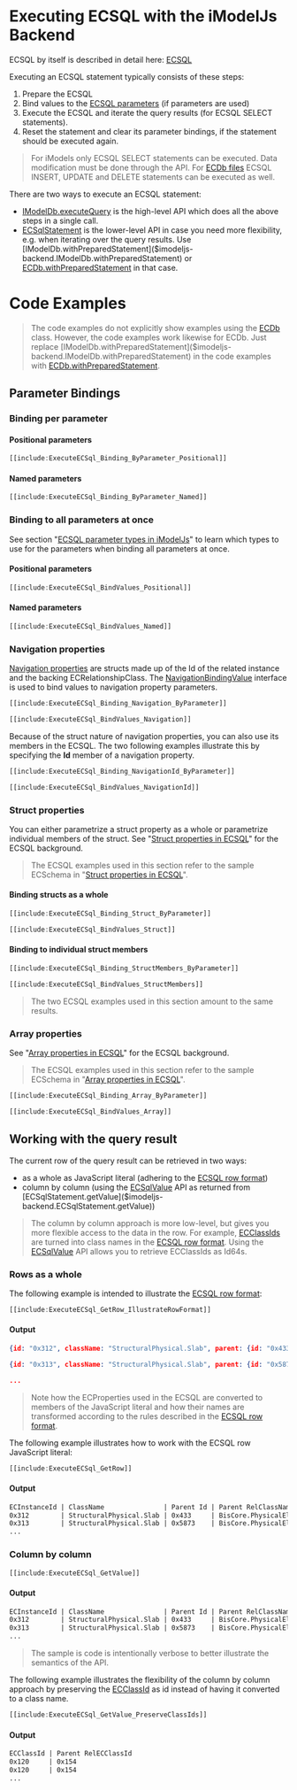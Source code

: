 # Executing ECSQL with the iModelJs Backend

ECSQL by itself is described in detail here: [ECSQL](../ECSQL)

Executing an ECSQL statement typically consists of these steps:

1. Prepare the ECSQL
1. Bind values to the [ECSQL parameters](../ECSQL#ecsql-parameters) (if parameters are used)
1. Execute the ECSQL and iterate the query results (for ECSQL SELECT statements).
1. Reset the statement and clear its parameter bindings, if the statement should be executed again.

> For iModels only ECSQL SELECT statements can be executed. Data modification must be done through the API.
> For [ECDb files]($imodeljs-backend.ECDb) ECSQL INSERT, UPDATE and DELETE statements can be executed as well.

There are two ways to execute an ECSQL statement:

- [IModelDb.executeQuery]($imodeljs-backend.IModelDb.executeQuery) is the high-level API which does all the above steps in a single call.
- [ECSqlStatement]($imodeljs-backend.ECSqlStatement) is the lower-level API in case you need more flexibility,
  e.g. when iterating over the query results. Use [IModelDb.withPreparedStatement]($imodeljs-backend.IModelDb.withPreparedStatement)
  or [ECDb.withPreparedStatement]($imodeljs-backend.ECDb.withPreparedStatement) in that case.

# Code Examples

> The code examples do not explicitly show examples using the [ECDb]($imodeljs-backend.ECDb) class. However, the code examples work likewise for
> ECDb. Just replace [IModelDb.withPreparedStatement]($imodeljs-backend.IModelDb.withPreparedStatement) in the code examples
> with [ECDb.withPreparedStatement]($imodeljs-backend.ECDb.withPreparedStatement).

## Parameter Bindings

### Binding per parameter

#### Positional parameters

```ts
[[include:ExecuteECSql_Binding_ByParameter_Positional]]
```

#### Named parameters

```ts
[[include:ExecuteECSql_Binding_ByParameter_Named]]
```

### Binding to all parameters at once

See section "[ECSQL parameter types in iModelJs](../ECSQLParameterTypes)" to learn which types to use for the parameters when binding all
parameters at once.

#### Positional parameters

```ts
[[include:ExecuteECSql_BindValues_Positional]]
```

#### Named parameters

```ts
[[include:ExecuteECSql_BindValues_Named]]
```

### Navigation properties

[Navigation properties](../ECSQL#navigation-properties) are structs made up of the Id of the related instance and the backing
ECRelationshipClass. The [NavigationBindingValue]($imodeljs-common.NavigationBindingValue) interface is used to bind values to navigation property parameters.

```ts
[[include:ExecuteECSql_Binding_Navigation_ByParameter]]
```

```ts
[[include:ExecuteECSql_BindValues_Navigation]]
```

Because of the struct nature of navigation properties, you can also use its members in the ECSQL. The two following examples illustrate
this by specifying the **Id** member of a navigation property.

```ts
[[include:ExecuteECSql_Binding_NavigationId_ByParameter]]
```

```ts
[[include:ExecuteECSql_BindValues_NavigationId]]
```

### Struct properties

You can either parametrize a struct property as a whole or parametrize individual members of the struct. See "[Struct properties in ECSQL](../ECSQL#structs)" for the ECSQL background.

> The ECSQL examples used in this section refer to the sample ECSchema in "[Struct properties in ECSQL](../ECSQL#structs)".

#### Binding structs as a whole

```ts
[[include:ExecuteECSql_Binding_Struct_ByParameter]]
```

```ts
[[include:ExecuteECSql_BindValues_Struct]]
```

#### Binding to individual struct members

```ts
[[include:ExecuteECSql_Binding_StructMembers_ByParameter]]
```

```ts
[[include:ExecuteECSql_BindValues_StructMembers]]
```

> The two ECSQL examples used in this section amount to the same results.

### Array properties

See "[Array properties in ECSQL](../ECSQL#arrays)" for the ECSQL background.

> The ECSQL examples used in this section refer to the sample ECSchema in "[Array properties in ECSQL](../ECSQL#arrays)".

```ts
[[include:ExecuteECSql_Binding_Array_ByParameter]]
```

```ts
[[include:ExecuteECSql_BindValues_Array]]
```

## Working with the query result

The current row of the query result can be retrieved in two ways:

- as a whole as JavaScript literal (adhering to the [ECSQL row format](../ECSQLRowFormat))
- column by column (using the [ECSqlValue]($imodeljs-backend.ECSqlValue) API as returned from [ECSqlStatement.getValue]($imodeljs-backend.ECSqlStatement.getValue))

> The column by column approach is more low-level, but gives you more flexible access to the data in the row. For example,
> [ECClassIds](../ECSQL#ecclassid) are turned into class names in the [ECSQL row format](../ECSQLRowFormat).
> Using the [ECSqlValue]($imodeljs-backend.ECSqlValue) API allows you to retrieve ECClassIds as Id64s.

### Rows as a whole

The following example is intended to illustrate the [ECSQL row format](../ECSQLRowFormat):

```ts
[[include:ExecuteECSql_GetRow_IllustrateRowFormat]]
```

#### Output

```json
{id: "0x312", className: "StructuralPhysical.Slab", parent: {id: "0x433", relClassName: "BisCore.PhysicalElementAssemblesElements"}, lastMod: "2018-02-03T13:43:22Z"}

{id: "0x313", className: "StructuralPhysical.Slab", parent: {id: "0x5873", relClassName: "BisCore.PhysicalElementAssemblesElements"}, lastMod: "2017-11-24T08:21:01Z"}

...
```

> Note how the ECProperties used in the ECSQL are converted to members of the JavaScript literal and how their names are
> transformed according to the rules described in the [ECSQL row format](../ECSQLRowFormat#property-names).

The following example illustrates how to work with the ECSQL row JavaScript literal:

```ts
[[include:ExecuteECSql_GetRow]]
```

#### Output

```txt
ECInstanceId | ClassName               | Parent Id | Parent RelClassName                      | LastMod
0x312        | StructuralPhysical.Slab | 0x433     | BisCore.PhysicalElementAssemblesElements | 2018-02-03T13:43:22Z
0x313        | StructuralPhysical.Slab | 0x5873    | BisCore.PhysicalElementAssemblesElements | 2017-11-24T08:21:01Z
...
```

### Column by column

```ts
[[include:ExecuteECSql_GetValue]]
```

#### Output

```txt
ECInstanceId | ClassName               | Parent Id | Parent RelClassName                      | LastMod
0x312        | StructuralPhysical.Slab | 0x433     | BisCore.PhysicalElementAssemblesElements | 2018-02-03T13:43:22Z
0x313        | StructuralPhysical.Slab | 0x5873    | BisCore.PhysicalElementAssemblesElements | 2017-11-24T08:21:01Z
...
```

> The sample is code is intentionally verbose to better illustrate the semantics of the API.

The following example illustrates the flexibility of the column by column approach by preserving the [ECClassId](../ECSQL#ecclassid)
as id instead of having it converted to a class name.

```ts
[[include:ExecuteECSql_GetValue_PreserveClassIds]]
```

#### Output

```txt
ECClassId | Parent RelECClassId
0x120     | 0x154
0x120     | 0x154
...
```
